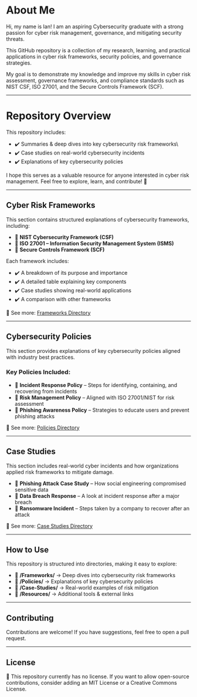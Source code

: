 # About Me

Hi, my name is Ian! I am an aspiring Cybersecurity graduate with a strong passion for cyber risk management, governance, and mitigating security threats.

This GitHub repository is a collection of my research, learning, and practical applications in cyber risk frameworks, security policies, and governance strategies.

My goal is to demonstrate my knowledge and improve my skills in cyber risk assessment, governance frameworks, and compliance standards such as NIST CSF, ISO 27001, and the Secure Controls Framework (SCF).

---

# Repository Overview

This repository includes:
- ✔️ Summaries & deep dives into key cybersecurity risk frameworks\
- ✔️ Case studies on real-world cybersecurity incidents
- ✔️ Explanations of key cybersecurity policies

I hope this serves as a valuable resource for anyone interested in cyber risk management. Feel free to explore, learn, and contribute! 🚀

---

## Cyber Risk Frameworks

This section contains structured explanations of cybersecurity frameworks, including:

- 📌 **NIST Cybersecurity Framework (CSF)**
- 📌 **ISO 27001 – Information Security Management System (ISMS)**
- 📌 **Secure Controls Framework (SCF)**

Each framework includes:
- ✔️ A breakdown of its purpose and importance
- ✔️ A detailed table explaining key components
- ✔️ Case studies showing real-world applications
- ✔️ A comparison with other frameworks

📂 See more: [Frameworks Directory](./Frameworks)

---

## Cybersecurity Policies

This section provides explanations of key cybersecurity policies aligned with industry best practices.

### Key Policies Included:
- 📌 **Incident Response Policy** – Steps for identifying, containing, and recovering from incidents
- 📌 **Risk Management Policy** – Aligned with ISO 27001/NIST for risk assessment
- 📌 **Phishing Awareness Policy** – Strategies to educate users and prevent phishing attacks

📂 See more: [Policies Directory](./Policies)

---

## Case Studies

This section includes real-world cyber incidents and how organizations applied risk frameworks to mitigate damage.

- 📌 **Phishing Attack Case Study** – How social engineering compromised sensitive data
- 📌 **Data Breach Response** – A look at incident response after a major breach
- 📌 **Ransomware Incident** – Steps taken by a company to recover after an attack

📂 See more: [Case Studies Directory](./Case-Studies)

---

## How to Use

This repository is structured into directories, making it easy to explore:

- 📂 **/Frameworks/** → Deep dives into cybersecurity risk frameworks
- 📂 **/Policies/** → Explanations of key cybersecurity policies
- 📂 **/Case-Studies/** → Real-world examples of risk mitigation
- 📂 **/Resources/** → Additional tools & external links

---

## Contributing

Contributions are welcome! If you have suggestions, feel free to open a pull request.

---

## License

🚨 This repository currently has no license. If you want to allow open-source contributions, consider adding an MIT License or a Creative Commons License.
